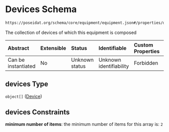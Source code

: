 # Devices Schema

```txt
https://poseidat.org/schema/core/equipment/equipment.json#/properties/devices
```

The collection of devices of which this equipment is composed

| Abstract            | Extensible | Status         | Identifiable            | Custom Properties | Additional Properties | Access Restrictions | Defined In                                                                      |
| :------------------ | :--------- | :------------- | :---------------------- | :---------------- | :-------------------- | :------------------ | :------------------------------------------------------------------------------ |
| Can be instantiated | No         | Unknown status | Unknown identifiability | Forbidden         | Allowed               | none                | [equipment.json*](schemas/core/equipment/equipment.json "open original schema") |

## devices Type

`object[]` ([Device](equipment-properties-devices-device.md))

## devices Constraints

**minimum number of items**: the minimum number of items for this array is: `2`
